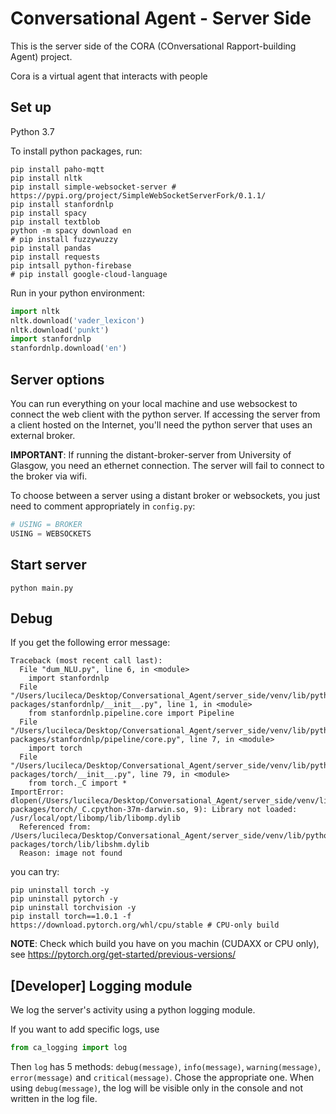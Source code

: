 # Conversational Agent - Server Side

This is the server side of the CORA (COnversational Rapport-building Agent) project. 

Cora is a virtual agent that interacts with people 

## Set up

Python 3.7

To install python packages, run:
```shell
pip install paho-mqtt
pip install nltk
pip install simple-websocket-server #  https://pypi.org/project/SimpleWebSocketServerFork/0.1.1/
pip install stanfordnlp
pip install spacy
pip install textblob
python -m spacy download en
# pip install fuzzywuzzy
pip install pandas
pip install requests
pip intsall python-firebase
# pip install google-cloud-language
```

Run in your python environment:
```python
import nltk
nltk.download('vader_lexicon')
nltk.download('punkt')
import stanfordnlp
stanfordnlp.download('en')
```

## Server options

You can run everything on your local machine and use websockest to connect the web client with the python server.
If accessing the server from a client hosted on the Internet, you'll need the python server that uses an external broker.

__IMPORTANT__: If running the distant-broker-server from University of Glasgow, you need an ethernet connection.
The server will fail to connect to the broker via wifi.

To choose between a server using a distant broker or websockets, you just need to comment appropriately in `config.py`:
```python
# USING = BROKER
USING = WEBSOCKETS
```

## Start server

```shell
python main.py
```

## Debug

If you get the following error message:
```shell
Traceback (most recent call last):
  File "dum_NLU.py", line 6, in <module>
    import stanfordnlp
  File "/Users/lucileca/Desktop/Conversational_Agent/server_side/venv/lib/python3.7/site-packages/stanfordnlp/__init__.py", line 1, in <module>
    from stanfordnlp.pipeline.core import Pipeline
  File "/Users/lucileca/Desktop/Conversational_Agent/server_side/venv/lib/python3.7/site-packages/stanfordnlp/pipeline/core.py", line 7, in <module>
    import torch
  File "/Users/lucileca/Desktop/Conversational_Agent/server_side/venv/lib/python3.7/site-packages/torch/__init__.py", line 79, in <module>
    from torch._C import *
ImportError: dlopen(/Users/lucileca/Desktop/Conversational_Agent/server_side/venv/lib/python3.7/site-packages/torch/_C.cpython-37m-darwin.so, 9): Library not loaded: /usr/local/opt/libomp/lib/libomp.dylib
  Referenced from: /Users/lucileca/Desktop/Conversational_Agent/server_side/venv/lib/python3.7/site-packages/torch/lib/libshm.dylib
  Reason: image not found
```
you can try:
```shell
pip uninstall torch -y
pip uninstall pytorch -y
pip uninstall torchvision -y
pip install torch==1.0.1 -f https://download.pytorch.org/whl/cpu/stable # CPU-only build
```
__NOTE__: Check which build you have on you machin (CUDAXX or CPU only), see https://pytorch.org/get-started/previous-versions/

## [Developer] Logging module

We log the server's activity using a python logging module.

If you want to add specific logs, use 
```python 
from ca_logging import log
``` 
Then `log` has 5 methods: `debug(message)`, `info(message)`, `warning(message)`, `error(message)` and `critical(message)`. Chose the appropriate one. When using `debug(message)`, the log will be visible only in the console and not written in the log file. 


